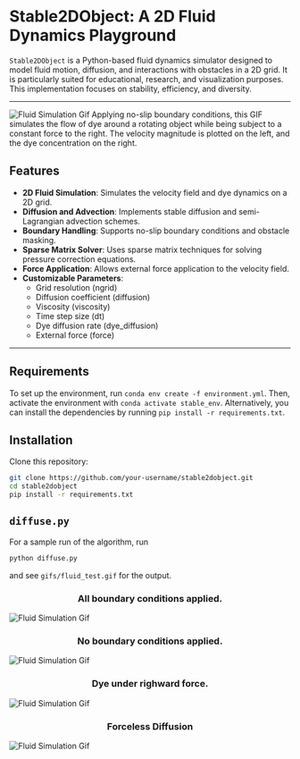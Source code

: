 # Stable2DObject: A 2D Fluid Dynamics Playground

`Stable2DObject` is a Python-based fluid dynamics simulator designed to model fluid motion, diffusion, and interactions with obstacles in a 2D grid. It is particularly suited for educational, research, and visualization purposes. This implementation focuses on stability, efficiency, and diversity.

---

![Fluid Simulation Gif](gifs/wind_tunnel_dark.gif)
Applying no-slip boundary conditions, this GIF simulates the flow of dye around a rotating object while being subject to a constant force to the right. The velocity magnitude is plotted on the left, and the dye concentration on the right. 


## Features

- **2D Fluid Simulation**: Simulates the velocity field and dye dynamics on a 2D grid.
- **Diffusion and Advection**: Implements stable diffusion and semi-Lagrangian advection schemes.
- **Boundary Handling**: Supports no-slip boundary conditions and obstacle masking.
- **Sparse Matrix Solver**: Uses sparse matrix techniques for solving pressure correction equations.
- **Force Application**: Allows external force application to the velocity field.
- **Customizable Parameters**:
  - Grid resolution (ngrid)
  - Diffusion coefficient (diffusion)
  - Viscosity (viscosity)
  - Time step size (dt)
  - Dye diffusion rate (dye_diffusion)
  - External force (force)
---
## Requirements
To set up the environment, run `conda env create -f environment.yml`. Then, activate the environment with `conda activate stable_env`. Alternatively, you can install the dependencies by running `pip install -r requirements.txt`.

## Installation

Clone this repository:
```bash
git clone https://github.com/your-username/stable2dobject.git
cd stable2dobject
pip install -r requirements.txt
```


## ```diffuse.py```

For a sample run of the algorithm, run
```bash
python diffuse.py
```
and see ```gifs/fluid_test.gif``` for the output.


<h3 align="center">
  All boundary conditions applied.
</h3>

![Fluid Simulation Gif](gifs/wind_tunnel_dye_all.gif)

<h3 align="center">
  No boundary conditions applied.
</h3>

![Fluid Simulation Gif](gifs/wind_tunnel_dye_none.gif)


<h3 align="center">
  Dye under righward force.
</h3>

![Fluid Simulation Gif](gifs/fluid_with_dye_wind.gif)


<h3 align="center">
  Forceless Diffusion
</h3>

![Fluid Simulation Gif](gifs/fluid_with_dye_no_force.gif)
